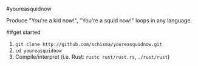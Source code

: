 #youreasquidnow

Produce "You're a kid now!", "You're a squid now!" loops in any language.

##get started

1. `git clone http://github.com/schisma/youreasquidnow.git`
2. `cd youreasquidnow`
3. Compile/interpret (i.e. Rust: `rustc rust/rust.rs`, `./rust/rust`)